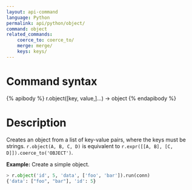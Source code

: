 ```yaml
---
layout: api-command
language: Python
permalink: api/python/object/
command: object
related_commands:
    coerce_to: coerce_to/
    merge: merge/
    keys: keys/
---
```


# Command syntax #

{% apibody %}
r.object([key, value,]...) &rarr; object
{% endapibody %}

# Description #

Creates an object from a list of key-value pairs, where the keys must
be strings.  `r.object(A, B, C, D)` is equivalent to
`r.expr([[A, B], [C, D]]).coerce_to('OBJECT')`.

__Example:__ Create a simple object.

```py
> r.object('id', 5, 'data', ['foo', 'bar']).run(conn)
{'data': ["foo", "bar"], 'id': 5}
```
